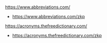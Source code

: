 
https://www.abbreviations.com/
- https://www.abbreviations.com/zkp

https://acronyms.thefreedictionary.com/
- https://acronyms.thefreedictionary.com/zkp

